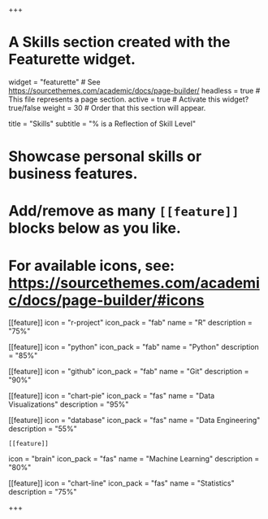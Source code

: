 
+++
# A Skills section created with the Featurette widget.
widget = "featurette"  # See https://sourcethemes.com/academic/docs/page-builder/
headless = true  # This file represents a page section.
active = true  # Activate this widget? true/false
weight = 30  # Order that this section will appear.

title = "Skills"
subtitle = "% is a Reflection of Skill Level"

# Showcase personal skills or business features.
# 
# Add/remove as many `[[feature]]` blocks below as you like.
# 
# For available icons, see: https://sourcethemes.com/academic/docs/page-builder/#icons

[[feature]]
  icon = "r-project"
  icon_pack = "fab"
  name = "R"
  description = "75%"
  

  
[[feature]]
  icon = "python"
  icon_pack = "fab"
  name = "Python"
  description = "85%"
  
  [[feature]]
  icon = "github"
  icon_pack = "fab"
  name = "Git"
  description = "90%"
  
  [[feature]]
  icon = "chart-pie"
  icon_pack = "fas"
  name = "Data Visualizations"
  description = "95%" 
  
  [[feature]]
  icon = "database"
  icon_pack = "fas"
  name = "Data Engineering"
  description = "55%" 
  
    [[feature]]
  icon = "brain"
  icon_pack = "fas"
  name = "Machine Learning"
  description = "80%" 
  
  [[feature]]
  icon = "chart-line"
  icon_pack = "fas"
  name = "Statistics"
  description = "75%"  

+++


